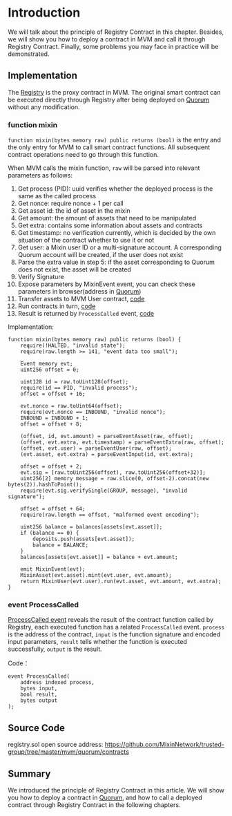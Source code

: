 # Introduction

We will talk about the principle of Registry Contract in this chapter. 
Besides, we will show you how to deploy a contract in MVM and call it through Registry Contract.
Finally, some problems you may face in practice will be demonstrated.

## Implementation
The [Registry](#source-code) is the proxy contract in MVM. 
The original smart contract can be executed directly through Registry after being deployed on [Quorum](/quorum/join) without any modification.

### function mixin 

`function mixin(bytes memory raw) public returns (bool)` is the entry and the only entry for MVM to call smart contract functions.
All subsequent contract operations need to go through this function.

When MVM calls the mixin function, `raw` will be parsed into relevant parameters as follows:

1. Get process (PID): uuid verifies whether the deployed process is the same as the called process
2. Get nonce: require nonce + 1 per call
3. Get asset id: the id of asset in the mixin
4. Get amount: the amount of assets that need to be manipulated
5. Get extra: contains some information about assets and contracts
6. Get timestamp: no verification currently, which is decided by the own situation of the contract whether to use it or not
7. Get user: a Mixin user ID or a multi-signature account. A corresponding Quorum account will be created, if the user does not exist
8. Parse the extra value in step 5: if the asset corresponding to Quorum does not exist, the asset will be created
9. Verify Signature
10. Expose parameters by MixinEvent event, you can check these parameters in browser(address in [Quorum](/quorum/join))
11. Transfer assets to MVM User contract, [code](https://github.com/MixinNetwork/mvm-contracts/blob/main/contracts/mixin/registry.sol#L204)
12. Run contracts in turn, [code](https://github.com/MixinNetwork/mvm-contracts/blob/main/contracts/mixin/User.sol#L42)
13. Result is returned by `ProcessCalled` event, [code](https://github.com/MixinNetwork/mvm-contracts/blob/main/contracts/mixin/User.sol#L82)

Implementation:

```solidity
function mixin(bytes memory raw) public returns (bool) {
    require(!HALTED, "invalid state");
    require(raw.length >= 141, "event data too small");

    Event memory evt;
    uint256 offset = 0;

    uint128 id = raw.toUint128(offset);
    require(id == PID, "invalid process");
    offset = offset + 16;

    evt.nonce = raw.toUint64(offset);
    require(evt.nonce == INBOUND, "invalid nonce");
    INBOUND = INBOUND + 1;
    offset = offset + 8;

    (offset, id, evt.amount) = parseEventAsset(raw, offset);
    (offset, evt.extra, evt.timestamp) = parseEventExtra(raw, offset);
    (offset, evt.user) = parseEventUser(raw, offset);
    (evt.asset, evt.extra) = parseEventInput(id, evt.extra);

    offset = offset + 2;
    evt.sig = [raw.toUint256(offset), raw.toUint256(offset+32)];
    uint256[2] memory message = raw.slice(0, offset-2).concat(new bytes(2)).hashToPoint();
    require(evt.sig.verifySingle(GROUP, message), "invalid signature");

    offset = offset + 64;
    require(raw.length == offset, "malformed event encoding");

    uint256 balance = balances[assets[evt.asset]];
    if (balance == 0) {
        deposits.push(assets[evt.asset]);
        balance = BALANCE;
    }
    balances[assets[evt.asset]] = balance + evt.amount;

    emit MixinEvent(evt);
    MixinAsset(evt.asset).mint(evt.user, evt.amount);
    return MixinUser(evt.user).run(evt.asset, evt.amount, evt.extra);
}
```

### event ProcessCalled

[ProcessCalled event](https://github.com/MixinNetwork/mvm-contracts/blob/main/contracts/mixin/User.sol#L11) 
reveals the result of the contract function called by Registry, each executed function has a related `ProcessCalled` event.
`process` is the address of the contract, `input` is the function signature and encoded input parameters,
`result` tells whether the function is executed successfully, `output` is the result.

Code：
```solidity
event ProcessCalled(
    address indexed process,
    bytes input,
    bool result,
    bytes output
);
```

## Source Code

registry.sol open source address: <https://github.com/MixinNetwork/trusted-group/tree/master/mvm/quorum/contracts>

## Summary

We introduced the principle of Registry Contract in this article. We will show you how to deploy a contract in [Quorum](/quorum/join),
and how to call a deployed contract through Registry Contract in the following chapters.
